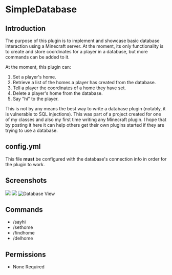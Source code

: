 # SimpleDatabase

## Introduction

The purpose of this plugin is to implement and showcase basic database interaction using a Minecraft server. At the moment, its
only functionality is to create and store coordinates for a player in a database, but more commands can be added to it.

At the moment, this plugin can:
<ol>
<li>Set a player's home.</li>
<li>Retrieve a list of the homes a player has created from the database.</li>
<li>Tell a player the coordinates of a home they have set.</li>
<li>Delete a player's home from the database.</li>
<li>Say "hi"  to the player.</li>
</ol>

This is not by any means the best way to write a database plugin (notably, it is vulnerable to SQL injections). This was
part of a project created for one of my classes and also
my first time writing any Minecraft plugin. I hope that by posting it here it can help others get their own
plugins started if they are trying to use a database.

## config.yml
This file **must** be configured with the database's connection info in order for the plugin to work.
  
## Screenshots
![](https://user-images.githubusercontent.com/32273966/79284537-f3d9a300-7e88-11ea-9d51-37e51b01133b.png)
![](https://user-images.githubusercontent.com/32273966/79284630-3a2f0200-7e89-11ea-8b93-1dbdc6f3c8c6.png)
![Database View](https://user-images.githubusercontent.com/32273966/79284649-4adf7800-7e89-11ea-96ed-df43662a27ac.PNG)
## Commands
<ul>
<li>/sayhi</li>
<li>/sethome</li>
<li>/findhome</li>
<li>/delhome</li>
</ul>

## Permissions
<ul>
<li>None Required</li>
</ul>
